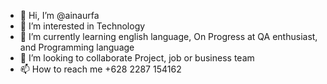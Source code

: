 - 👋 Hi, I’m @ainaurfa
- 👀 I’m interested in Technology
- 🌱 I’m currently learning english language, On Progress at QA enthusiast, and Programming language 
- 💞️ I’m looking to collaborate Project, job or business team 
- 📫 How to reach me +628 2287 154162

